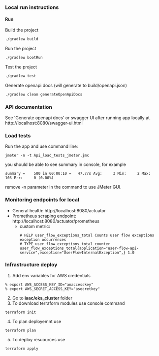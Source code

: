 ### Local run instructions

#### Run

Build the project
```bash
./gradlew build
```

Run the project
```bash
./gradlew bootRun
```

Test the project
```bash
./gradlew test
```

Generate openapi docs (will generate to build/openapi.json)
```bash
./gradlew clean generateOpenApiDocs
```

### API documentation
See 'Generate openapi docs' or swagger UI after running app locally at http://localhost:8080/swagger-ui.html


### Load tests
Run the app and use command line:
```
jmeter -n -t Api_load_tests_jmeter.jmx
```

you should be able to see summary in console, for example
```
summary =    500 in 00:00:10 =   47.7/s Avg:     3 Min:     2 Max:   103 Err:     0 (0.00%)
```

remove -n parameter in the command to use JMeter GUI.

### Monitoring endpoints for local
* General health: http://localhost:8080/actuator
* Prometheus scraping endpoint: http://localhost:8080/actuator/prometheus
    - custom metric:
      ```
      # HELP user_flow_exceptions_total Counts user flow exceptions exception occurrences
      # TYPE user_flow_exceptions_total counter
      user_flow_exceptions_total{application="user-flow-api-service",exception="UserFlowInternalException",} 1.0
      ```

### Infrastructure deploy
1. Add env variables for AWS credentials
```
% export AWS_ACCESS_KEY_ID="anaccesskey"
% export AWS_SECRET_ACCESS_KEY="asecretkey"
```
2. Go to **iaac/eks_cluster** folder
3. To download terraform modules use console command
```
terraform init
```
4. To plan deployemnt use 
```
terraform plan
```
5. To deploy resuources use
```
terraform apply
```
